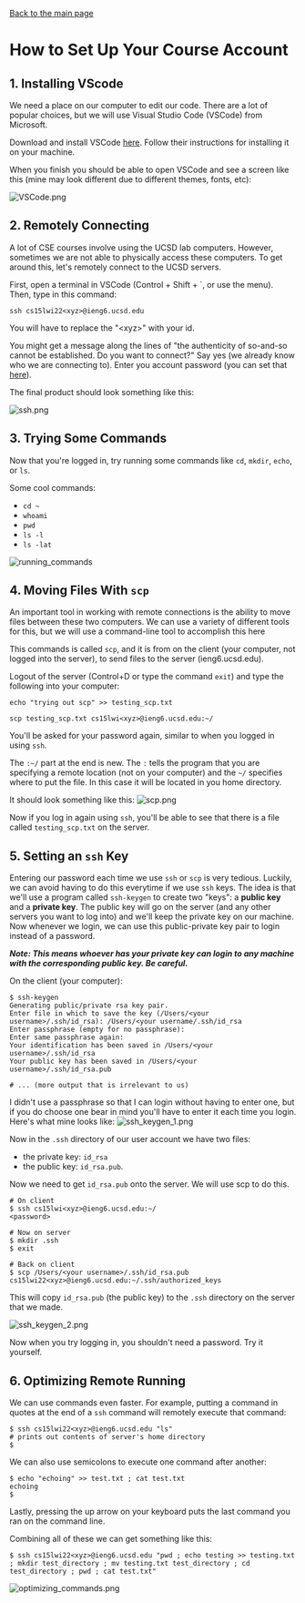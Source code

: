 [Back to the main page](index.md)

# How to Set Up Your Course Account

## 1. Installing VScode
We need a place on our computer to edit our code. There are a lot of popular choices, but we will use Visual Studio Code (VSCode) from Microsoft. 

Download and install VSCode [here](https://code.visualstudio.com/). Follow their instructions for installing it on your machine.

When you finish you should be able to open VSCode and see a screen like this (mine may look different due to different themes, fonts, etc): 

![VSCode.png](VSCode.png)

## 2. Remotely Connecting
A lot of CSE courses involve using the UCSD lab computers. However, sometimes we are not able to physically access these computers. To get around this, let's remotely connect to the UCSD servers.

First, open a terminal in VSCode (Control + Shift + `, or use the menu). Then, type in this command:

```
ssh cs15lwi22<xyz>@ieng6.ucsd.edu
``` 
You will have to replace the "\<xyz\>" with your id.

You might get a message along the lines of "the authenticity of so-and-so cannot be established. Do you want to connect?" Say yes (we already know who we are connecting to). Enter you account password (you can set that [here](https://sdacs.ucsd.edu/~icc/index.php)).

The final product should look something like this:

![ssh.png](ssh.png)

## 3. Trying Some Commands
Now that you're logged in, try running some commands like `cd`, `mkdir`, `echo`, or `ls`.

Some cool commands:
* `cd ~`
* `whoami`
* `pwd`
* `ls -l`
* `ls -lat`

![running_commands](running_commands.png)

## 4. Moving Files With `scp`
An important tool in working with remote connections is the ability to move files between these two computers. We can use a variety of different tools for this, but we will use a command-line tool to accomplish this here

This commands is called `scp`, and it is from on the client (your computer, not logged into the server), to send files to the server (ieng6.ucsd.edu). 

Logout of the server (Control+D or type the command `exit`) and type the following into your computer:
```
echo "trying out scp" >> testing_scp.txt
```
```
scp testing_scp.txt cs15lwi<xyz>@ieng6.ucsd.edu:~/
```

You'll be asked for your password again, similar to when you logged in using `ssh`. 

The `:~/` part at the end is new. The `:` tells the program that you are specifying a remote location (not on your computer) and the `~/` specifies where to put the file. In this case it will be located in you home directory.

It should look something like this:
![scp.png](scp.png)

Now if you log in again using `ssh`, you'll be able to see that there is a file called `testing_scp.txt` on the server.

## 5. Setting an `ssh` Key
Entering our password each time we use `ssh` or `scp` is very tedious. Luckily, we can avoid having to do this everytime if we use `ssh` keys. The idea is that we'll use a program called `ssh-keygen` to create two "keys": a **public key** and a **private key**. The public key will go on the server (and any other servers you want to log into) and we'll keep the private key on our machine. Now whenever we login, we can use this public-private key pair to login instead of a password.

***Note: This means whoever has your private key can login to any machine with the corresponding public key. Be careful.***

On the client (your computer):
```
$ ssh-keygen
Generating public/private rsa key pair.
Enter file in which to save the key (/Users/<your username>/.ssh/id_rsa): /Users/<your username/.ssh/id_rsa
Enter passphrase (empty for no passphrase): 
Enter same passphrase again: 
Your identification has been saved in /Users/<your username>/.ssh/id_rsa
Your public key has been saved in /Users/<your username>/.ssh/id_rsa.pub

# ... (more output that is irrelevant to us)
```



I didn't use a passphrase so that I can login without having to enter one, but if you do choose one bear in mind you'll have to enter it each time you login. Here's what mine looks like:
![ssh_keygen_1.png](ssh_keygen_1.png)

Now in the `.ssh` directory of our user account we have two files: 
* the private key: `id_rsa`
* the public key: `id_rsa.pub`.

Now we need to get `id_rsa.pub` onto the server. We will use scp to do this.

```
# On client
$ ssh cs15lwi<xyz>@ieng6.ucsd.edu:~/
<password>

# Now on server
$ mkdir .ssh
$ exit

# Back on client
$ scp /Users/<your username>/.ssh/id_rsa.pub cs15lwi22<xyz>@ieng6.ucsd.edu:~/.ssh/authorized_keys
```
This will copy `id_rsa.pub` (the public key) to the `.ssh` directory on the server that we made. 

![ssh_keygen_2.png](ssh_keygen_2.png)

Now when you try logging in, you shouldn't need a password. Try it yourself. 

## 6. Optimizing Remote Running
We can use commands even faster. For example, putting a command in quotes at the end of a `ssh` command will remotely execute that command:

```
$ ssh cs15lwi22<xyz>@ieng6.ucsd.edu "ls"
# prints out contents of server's home directory
$ 
```

We can also use semicolons to execute one command after another:
```
$ echo "echoing" >> test.txt ; cat test.txt
echoing
$ 
```

Lastly, pressing the up arrow on your keyboard puts the last command you ran on the command line.

Combining all of these we can get something like this:

```
$ ssh cs15lwi22<xyz>@ieng6.ucsd.edu "pwd ; echo testing >> testing.txt ; mkdir test_directory ; mv testing.txt test_directory ; cd test_directory ; pwd ; cat test.txt"
```

![optimizing_commands.png](optimizing_commands.png)
